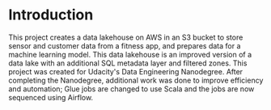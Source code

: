 # Introduction
This project creates a data lakehouse on AWS in an S3 bucket to store sensor and customer data from a fitness app, and prepares data for a machine learning model.  This data lakehouse is an improved version of a data lake with an additional SQL metadata layer and filtered zones.  This project was created for Udacity's Data Engineering Nanodegree.  After completing the Nanodegree, additional work was done to improve efficiency and automation; Glue jobs are changed to use Scala and 
the jobs are now sequenced using Airflow.